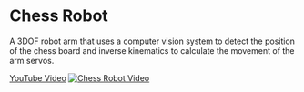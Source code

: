 # Chess Robot

A 3DOF robot arm that uses a computer vision system to detect the position of the chess board and inverse kinematics to calculate the movement of the arm servos.

[YouTube Video](https://www.youtube.com/watch?v=lVVsIKq56I0)
[![Chess Robot Video](https://img.youtube.com/vi/lVVsIKq56I0/0.jpg)](https://www.youtube.com/watch?v=lVVsIKq56I0)